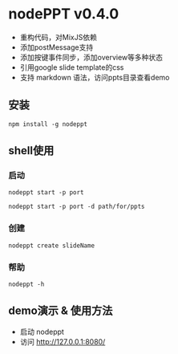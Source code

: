 nodePPT v0.4.0
=============

 * 重构代码，对MixJS依赖
 * 添加postMessage支持
 * 添加按键事件同步，添加overview等多种状态
 * 引用google slide template的css
 * 支持 markdown 语法，访问ppts目录查看demo
 
## 安装

```shell
npm install -g nodeppt
```

## shell使用

### 启动

```shell
nodeppt start -p port
```

```shell
nodeppt start -p port -d path/for/ppts
```

### 创建

```shell
nodeppt create slideName
```

### 帮助

```shell
nodeppt -h
```

## demo演示 & 使用方法

 * 启动 nodeppt
 * 访问 http://127.0.0.1:8080/